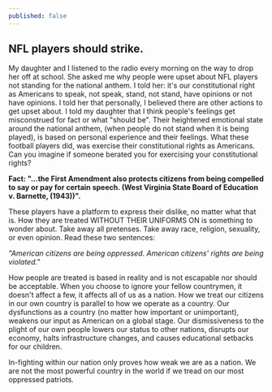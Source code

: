```yaml
---
published: false
---
```

## NFL players should strike.

My daughter and I listened to the radio every morning on the way to drop her off at school. She asked me why people were upset about NFL players not standing for the national anthem. I told her: it's our constitutional right as Americans to speak, not speak, stand, not stand, have opinions or not have opinions. I told her that personally, I believed there are other actions to get upset about. I told my daughter that I think people's feelings get misconstrued for fact or what "should be". Their heightened emotional state around the national anthem, (when people do not stand when it is being played), is based on personal experience and their feelings. What these football players did, was exercise their constitutional rights as Americans. Can you imagine if someone berated you for exercising your constitutional rights? 
  
**Fact: "...the First Amendment also protects citizens from being compelled to say or pay for certain speech. (West Virginia State Board of Education v. Barnette, (1943))".** 
  
These players have a platform to express their dislike, no matter what that is. How they are treated WITHOUT THEIR UNIFORMS ON is something to wonder about. Take away all pretenses. Take away race, religion, sexuality, or even opinion. Read these two sentences:  
  
_"American citizens are being oppressed. American citizens' rights are being violated."_ 
  
How people are treated is based in reality and is not escapable nor should be acceptable. When you choose to ignore your fellow countrymen, it doesn't affect a few, it affects all of us as a nation. How we treat our citizens in our own country is parallel to how we operate as a country. Our dysfunctions as a country (no matter how important or unimportant), weakens our input as American on a global stage. Our dismissiveness to the plight of our own people lowers our status to other nations, disrupts our economy, halts infrastructure changes, and causes educational setbacks for our children. 
  
In-fighting within our nation only proves how weak we are as a nation. We are not the most powerful country in the world if we tread on our most oppressed patriots.  